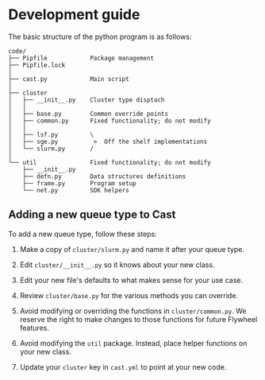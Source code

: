 # Development guide

The basic structure of the python program is as follows:

```
code/
├── Pipfile            Package management
├── Pipfile.lock
│
├── cast.py            Main script
│
├── cluster
│   ├── __init__.py    Cluster type disptach
│   │
│   ├── base.py        Common override points
│   ├── common.py      Fixed functionality; do not modify
│   │
│   ├── lsf.py         \
│   ├── sge.py          >  Off the shelf implementations
│   └── slurm.py       /
│
└── util               Fixed functionality; do not modify
    ├── __init__.py
    ├── defn.py        Data structures definitions
    ├── frame.py       Program setup
    └── net.py         SDK helpers
```

## Adding a new queue type to Cast

To add a new queue type, follow these steps:

1. Make a copy of `cluster/slurm.py` and name it after your queue type.

2. Edit `cluster/__init__.py` so it knows about your new class.

3. Edit your new file's defaults to what makes sense for your use case.

4. Review `cluster/base.py` for the various methods you can override.

5. Avoid modifying or overriding the functions in `cluster/common.py`. We reserve the right to make changes to those functions for future Flywheel features.

6. Avoid modifying the `util` package. Instead, place helper functions on your new class.

7. Update your `cluster` key in `cast.yml` to point at your new code.
